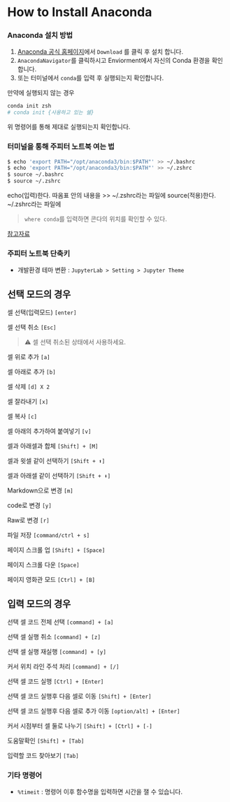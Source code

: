 # How to Install Anaconda

### Anaconda 설치 방법
1. [Anaconda 공식 홈페이지](https://www.anaconda.com/products/individual)에서 `Download` 를 클릭 후 설치 합니다.
2. `AnacondaNavigator`를 클릭하시고 Enviorment에서 자신의 Conda 환경을 확인합니다.
3. 또는 터미널에서 `conda`를 입력 후 실행되는지 확인합니다.

만약에 실행되지 않는 경우
```zsh
conda init zsh
# conda init {사용하고 있는 쉘}
```
위 명령어를 통해 제대로 실행되는지 확인합니다.


### 터미널을 통해 주피터 노트북 여는 법
```zsh
$ echo 'export PATH="/opt/anaconda3/bin:$PATH"' >> ~/.bashrc
$ echo 'export PATH="/opt/anaconda3/bin:$PATH"' >> ~/.zshrc
$ source ~/.bashrc
$ source ~/.zshrc
```
echo(입력)한다. 따옴표 안의 내용을 >> ~/.zshrc라는 파일에
source(적용)한다.  ~/.zshrc라는 파일에

> `where conda`를 입력하면 콘다의 위치를 확인할 수 있다.

[참고자료](https://dockyum.tistory.com/39)

### 주피터 노트북 단축키

- 개발환경 테마 변환 : `JupyterLab > Setting > Jupyter Theme`

## 선택 모드의 경우

셀 선택(입력모드) `[enter]`

셀 선택 취소 `[Esc]`

> ⚠️ 셀 선택 취소된 상태에서 사용하세요.
> 

셀 위로 추가 `[a]`

셀 아래로 추가 `[b]`

셀 삭제 `[d] X 2`

셀 잘라내기 `[x]`

셀 복사 `[c]`

셀 아래의 추가하여 붙여넣기 `[v]`

셀과 아래셀과 합체 `[Shift] + [M]`

셀과 윗셀 같이 선택하기 `[Shift + ⬆︎]`

셀과 아래셀 같이 선택하기 `[Shift + ⬇︎]`

Markdown으로 변경 `[m]`

code로 변경 `[y]`

Raw로 변경 `[r]`

파일 저장 `[command/ctrl + s]`

페이지 스크롤 업 `[Shift] + [Space]`

페이지 스크롤 다운 `[Space]`

페이지 영화관 모드 `[Ctrl] + [B]`

## 입력 모드의 경우

선택 셀 코드 전체 선택 `[command] + [a]`

선택 셀 실행 취소 `[command] + [z]`

선택 셀 실행 재실행 `[command] + [y]`

커서 위치 라인 주석 처리 `[command] + [/]`

선택 셀 코드 실행 `[Ctrl] + [Enter]`

선택 셀 코드 실행후 다음 셀로 이동 `[Shift] + [Enter]`

선택 셀 코드 실행후 다음 셀로 추가 이동 `[option/alt] + [Enter]`

커서 시점부터 셀 둘로 나누기 `[Shift] + [Ctrl] + [-]`

도움말확인 `[Shift] + [Tab]`

입력할 코드 찾아보기 `[Tab]`

### 기타 명령어
- `%timeit` : 명령어 이후 함수명을 입력하면 시간을 잴 수 있습니다.
